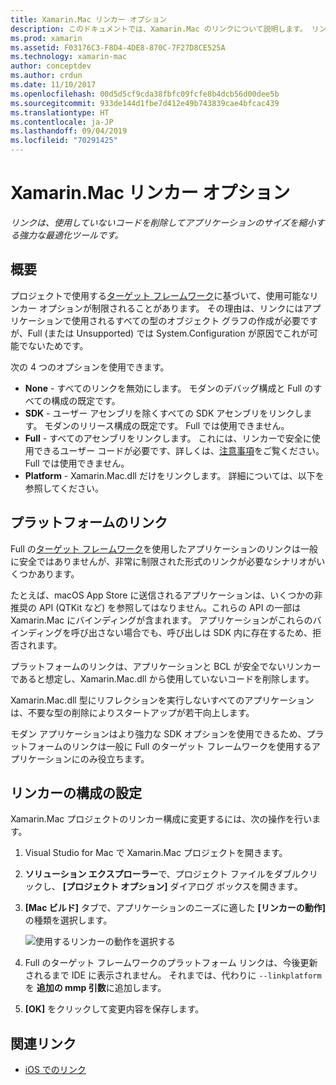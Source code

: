 ```yaml
---
title: Xamarin.Mac リンカー オプション
description: このドキュメントでは、Xamarin.Mac のリンクについて説明します。 リンクは、使用していないコードを削除してアプリケーションのサイズを縮小する強力な最適化ツールです。
ms.prod: xamarin
ms.assetid: F03176C3-F8D4-4DE8-870C-7F27D8CE525A
ms.technology: xamarin-mac
author: conceptdev
ms.author: crdun
ms.date: 11/10/2017
ms.openlocfilehash: 00d5d5cf9cda38fbfc09fcfe8b4dcb56d00dee5b
ms.sourcegitcommit: 933de144d1fbe7d412e49b743839cae4bfcac439
ms.translationtype: HT
ms.contentlocale: ja-JP
ms.lasthandoff: 09/04/2019
ms.locfileid: "70291425"
---
```

# <a name="xamarinmac-linker-options"></a>Xamarin.Mac リンカー オプション

_リンクは、使用していないコードを削除してアプリケーションのサイズを縮小する強力な最適化ツールです。_

## <a name="overview"></a>概要

プロジェクトで使用する[ターゲット フレームワーク](~/mac/platform/target-framework.md)に基づいて、使用可能なリンカー オプションが制限されることがあります。 その理由は、リンクにはアプリケーションで使用されるすべての型のオブジェクト グラフの作成が必要ですが、Full (または Unsupported) では System.Configuration が原因でこれが可能でないためです。

次の 4 つのオプションを使用できます。

- **None** - すべてのリンクを無効にします。 モダンのデバッグ構成と Full のすべての構成の既定です。
- **SDK** - ユーザー アセンブリを除くすべての SDK アセンブリをリンクします。 モダンのリリース構成の既定です。 Full では使用できません。
- **Full** - すべてのアセンブリをリンクします。 これには、リンカーで安全に使用できるユーザー コードが必要です、詳しくは、[注意事項](~/ios/deploy-test/linker.md)をご覧ください。 Full では使用できません。
- **Platform** - Xamarin.Mac.dll だけをリンクします。 詳細については、以下を参照してください。

## <a name="platform-linking"></a>プラットフォームのリンク

Full の[ターゲット フレームワーク](~/mac/platform/target-framework.md)を使用したアプリケーションのリンクは一般に安全ではありませんが、非常に制限された形式のリンクが必要なシナリオがいくつかあります。

たとえば、macOS App Store に送信されるアプリケーションは、いくつかの非推奨の API (QTKit など) を参照してはなりません。これらの API の一部は Xamarin.Mac にバインディングが含まれます。 アプリケーションがこれらのバインディングを呼び出さない場合でも、呼び出しは SDK 内に存在するため、拒否されます。

プラットフォームのリンクは、アプリケーションと BCL が安全でないリンカーであると想定し、Xamarin.Mac.dll から使用していないコードを削除します。 

Xamarin.Mac.dll 型にリフレクションを実行しないすべてのアプリケーションは、不要な型の削除によりスタートアップが若干向上します。

モダン アプリケーションはより強力な SDK オプションを使用できるため、プラットフォームのリンクは一般に Full のターゲット フレームワークを使用するアプリケーションにのみ役立ちます。

## <a name="setting-the-linker-configuration"></a>リンカーの構成の設定

Xamarin.Mac プロジェクトのリンカー構成に変更するには、次の操作を行います。

1. Visual Studio for Mac で Xamarin.Mac プロジェクトを開きます。
2. **ソリューション エクスプローラー**で、プロジェクト ファイルをダブルクリックし、 **[プロジェクト オプション]** ダイアログ ボックスを開きます。
3. **[Mac ビルド]** タブで、アプリケーションのニーズに適した **[リンカーの動作]** の種類を選択します。

    ![使用するリンカーの動作を選択する](linker-images/link-behavior.png "使用するリンカーの動作を選択する")

4. Full のターゲット フレームワークのプラットフォーム リンクは、今後更新されるまで IDE に表示されません。 それまでは、代わりに `--linkplatform` を **追加の mmp 引数**に追加します。
5. **[OK]** をクリックして変更内容を保存します。


## <a name="related-links"></a>関連リンク

- [iOS でのリンク](~/ios/deploy-test/linker.md)
